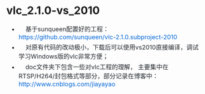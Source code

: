 # vlc_2.1.0-vs_2010
<div id="spnEditorSign" style="position:relative;zoom:1"><ul style="box-sizing: border-box; padding-left: 2em; margin-top: 0px; margin-bottom: 16px; color: rgb(36, 41, 46); font-family: -apple-system, BlinkMacSystemFont, &quot;Segoe UI&quot;, Helvetica, Arial, sans-serif, &quot;Apple Color Emoji&quot;, &quot;Segoe UI Emoji&quot;, &quot;Segoe UI Symbol&quot;; font-size: 16px;"><li style="box-sizing: border-box;">&nbsp; &nbsp; 基于sunqueen配置好的工程：<a href="https://github.com/sunqueen/vlc-2.1.0.subproject-2010%EF%BC%8C%E4%B8%8B%E8%BD%BD%E5%90%8E%E5%8F%AF%E4%BB%A5%E4%BD%BF%E7%94%A8vs2010%E7%9B%B4%E6%8E%A5%E7%BC%96%E8%AF%91%EF%BC%8C%E8%B0%83%E8%AF%95%E5%AD%A6%E4%B9%A0%E9%9D%9E%E5%B8%B8%E6%96%B9%E4%BE%BF%E3%80%82" style="box-sizing: border-box; background-color: transparent; color: rgb(3, 102, 214); text-decoration: none;">https://github.com/sunqueen/vlc-2.1.0.subproject-2010</a></li><li style="box-sizing: border-box; margin-top: 0.25em;">&nbsp; &nbsp; 对原有代码的改动极小，下载后可以使用vs2010直接编译，调试学习Windows版的vlc非常方便； &nbsp;&nbsp;</li><li style="box-sizing: border-box; margin-top: 0.25em;">&nbsp; &nbsp; doc文件夹下包含一些对vlc工程的理解，&nbsp;主要集中在RTSP/H264/封包格式等部分，部分记录在博客中：<a href="http://www.cnblogs.com/jiayayao" style="box-sizing: border-box; background-color: transparent; color: rgb(3, 102, 214); text-decoration: none;">http://www.cnblogs.com/jiayayao</a></li></ul><div style="clear:both"></div></div>
